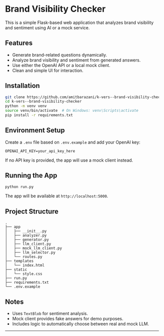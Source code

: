 # Brand Visibility Checker

This is a simple Flask-based web application that analyzes brand visibility and sentiment using AI or a mock service.

## Features

- Generate brand-related questions dynamically.
- Analyze brand visibility and sentiment from generated answers.
- Use either the OpenAI API or a local mock client.
- Clean and simple UI for interaction.

## Installation

```bash
git clone https://github.com/amitbarazani/k-vers--brand-visibility-checker.git
cd k-vers--brand-visibility-checker
python -m venv venv
source venv/bin/activate  # On Windows: venv\Scripts\activate
pip install -r requirements.txt
```

## Environment Setup

Create a `.env` file based on `.env.example` and add your OpenAI key:

```
OPENAI_API_KEY=your_api_key_here
```

If no API key is provided, the app will use a mock client instead.

## Running the App

```bash
python run.py
```

The app will be available at `http://localhost:5000`.

## Project Structure

```
.
├── app
│   ├── __init__.py
│   ├── analyzer.py
│   ├── generator.py
│   ├── llm_client.py
│   ├── mock_llm_client.py
│   ├── llm_selector.py
│   └── routes.py
├── templates
│   └── index.html
├── static
│   └── style.css
├── run.py
├── requirements.txt
└── .env.example
```

## Notes

- Uses `TextBlob` for sentiment analysis.
- Mock client provides fake answers for demo purposes.
- Includes logic to automatically choose between real and mock LLM.

---
